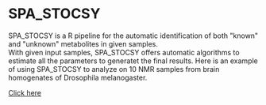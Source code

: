 # SPA_STOCSY

SPA_STOCSY is a R pipeline for the automatic identification of both "known" and "unknown" metabolites in given samples.  
With given input samples, SPA_STOCSY offers automatic algorithms to estimate all the parameters to generatet the final results.
Here is an example of using SPA_STOCSY to analyze on 10 NMR samples from brain homogenates of Drosophila melanogaster.

[Click here](https://wanliw96.github.io/SPA_STOCSY/spa_stocsy_menu.html)

